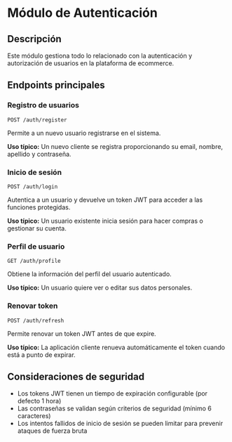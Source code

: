 # Módulo de Autenticación

## Descripción

Este módulo gestiona todo lo relacionado con la autenticación y autorización de usuarios en la plataforma de ecommerce.

## Endpoints principales

### Registro de usuarios

`POST /auth/register`

Permite a un nuevo usuario registrarse en el sistema.

**Uso típico:** Un nuevo cliente se registra proporcionando su email, nombre, apellido y contraseña.

### Inicio de sesión

`POST /auth/login`

Autentica a un usuario y devuelve un token JWT para acceder a las funciones protegidas.

**Uso típico:** Un usuario existente inicia sesión para hacer compras o gestionar su cuenta.

### Perfil de usuario

`GET /auth/profile`

Obtiene la información del perfil del usuario autenticado.

**Uso típico:** Un usuario quiere ver o editar sus datos personales.

### Renovar token

`POST /auth/refresh`

Permite renovar un token JWT antes de que expire.

**Uso típico:** La aplicación cliente renueva automáticamente el token cuando está a punto de expirar.

## Consideraciones de seguridad

- Los tokens JWT tienen un tiempo de expiración configurable (por defecto 1 hora)
- Las contraseñas se validan según criterios de seguridad (mínimo 6 caracteres)
- Los intentos fallidos de inicio de sesión se pueden limitar para prevenir ataques de fuerza bruta
